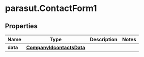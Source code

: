 # parasut.ContactForm1

## Properties
Name | Type | Description | Notes
------------ | ------------- | ------------- | -------------
**data** | [**CompanyIdcontactsData**](CompanyIdcontactsData.md) |  | 


